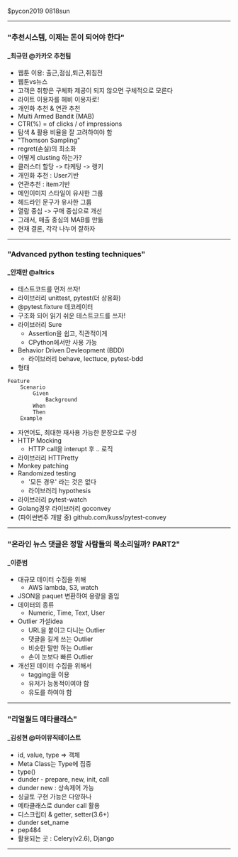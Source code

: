 $pycon2019 0818sun

- - -

### "추천시스템, 이제는 돈이 되어야 한다"
#### _최규민 @카카오 추천팀

+ 웹툰 이용: 출근,점심,퇴근,취침전
+ 웹툰vs뉴스
+ 고객은 취향은 구체화 제공이 되지 않으면 구체적으로 모른다
+ 라이트 이용자를 헤비 이용자로!
+ 개인화 추천 & 연관 추천
+ Multi Armed Bandit (MAB)
+ CTR(%) = of clicks / of impressions
+ 탐색 & 활용 비율을 잘 고려하여야 함
+ "Thomson Sampling"
+ regret(손실)의 최소화
+ 어떻게 clusting 하는가?
+ 클러스터 할당 -> 타케팅 -> 랭키
+ 개인화 추천 : User기반
+ 연관추천 : item기반
+ 메인이미지 스타일이 유사한 그룹
+ 헤드라인 문구가 유사한 그룹
+ 열람 중심 -> 구매 중심으로 개선
+ 그래서, 매출 중심의 MAB를 만듦
+ 현재 결론, 각각 나누어 잘하자

- - -

### "Advanced python testing techniques"
#### _안재만 @altrics

+ 테스트코드를 먼저 쓰자!
+ 라이브러리 unittest, pytest(더 상용화)
+ @pytest.fixture 데코레이터
+ 구조화 되어 읽기 쉬운 테스트코드를 쓰자!
+ 라이브러리 Sure
	- Assertion을 쉽고, 직관적이게
	- CPython에서만 사용 가능
+ Behavior Driven Devleopment (BDD)
	- 라이브러리 behave, lecttuce, pytest-bdd
+ 형태
```
Feature
	Scenario
		Given
			Background
		When
		Then
	Example
```
+ 자연어도, 최대한 재사용 가능한 문장으로 구성
+ HTTP Mocking
	- HTTP call을 interupt 후 .. 로직
+ 라이브러리 HTTPretty
+ Monkey patching
+ Randomized testing
	- '모든 경우' 라는 것은 없다
	- 라이브러리 hypothesis
+ 라이브러리 pytest-watch
+ Golang경우 라이브러리 goconvey
+ (파이썬변주 개발 중) github.com/kuss/pytest-convey

- - -

### "온라인 뉴스 댓글은 정말 사람들의 목소리일까? PART2"
#### _이준범

+ 대규모 데이터 수집을 위해
	- AWS lambda, S3, watch
+ JSON을 paquet 변환하여 용량을 줄임
+ 데이터의 종류
	- Numeric, Time, Text, User
+ Outlier 가설idea
	- URL을 붙이고 다니는 Outlier
	- 댓글을 길게 쓰는 Outlier
	- 비슷한 말만 하는 Outlier
	- 손이 눈보다 빠른 Outlier
+ 개선된 데이터 수집을 위해서
	- tagging을 이용
	- 유저가 능동적이여야 함
	- 유도를 하여야 함

- - -

### "리얼월드 메타클래스"
#### _김성현 @마이뮤직테이스트

+ id, value, type => 객체
+ Meta Class는 Type에 집중
+ type()
+ dunder - prepare, new, init, call
+ dunder new : 상속제어 가능
+ 싱글토 구현 가능은 다양하나
+ 메타클래스로 dunder call 활용
+ 디스크립터 & getter, setter(3.6+)
+ dunder set_name
+ pep484
+ 활용되는 곳 : Celery(v2.6), Django

- - -
